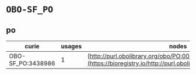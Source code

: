 # `OBO-SF_PO`
## po
| curie             |   usages | nodes                                                                                                         |
|-------------------|----------|---------------------------------------------------------------------------------------------------------------|
| OBO-SF_PO:3438986 |        1 | [http://purl.obolibrary.org/obo/PO:0025392](https://bioregistry.io/http://purl.obolibrary.org/obo/PO:0025392) |
